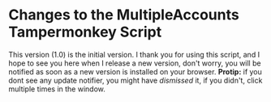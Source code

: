 Changes to the MultipleAccounts Tampermonkey Script
===

This version (1.0) is the initial version. I thank you for using this script, and I hope to see you here when I release a new version, don't worry, you will be notified as soon as a new version is installed on your browser.
**Protip:** if you dont see any update notifier, you might have *dismissed* it, if you didn't, click multiple times in the window.